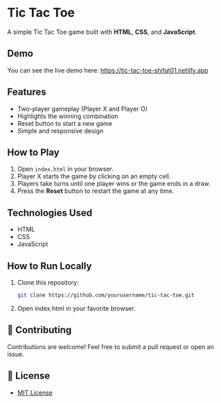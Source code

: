 # Tic Tac Toe

A simple Tic Tac Toe game built with **HTML**, **CSS**, and **JavaScript**.

## Demo

You can see the live demo here: https://tic-tac-toe-shifat01.netlify.app

## Features

- Two-player gameplay (Player X and Player O)
- Highlights the winning combination
- Reset button to start a new game
- Simple and responsive design

## How to Play

1. Open `index.html` in your browser.
2. Player X starts the game by clicking on an empty cell.
3. Players take turns until one player wins or the game ends in a draw.
4. Press the **Reset** button to restart the game at any time.

## Technologies Used

- HTML
- CSS
- JavaScript

## How to Run Locally

1. Clone this repository:
   ```bash
   git clone https://github.com/yourusername/tic-tac-toe.git
2. Open index.html in your favorite browser.

## 🤝 Contributing
Contributions are welcome! Feel free to submit a pull request or open an issue.

## 📝 License
- [MIT License](LICENSE)
